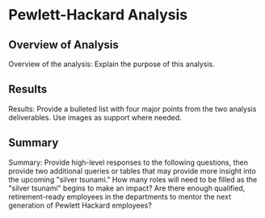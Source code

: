 # Pewlett-Hackard Analysis

## Overview of Analysis

Overview of the analysis: Explain the purpose of this analysis.

## Results

Results: Provide a bulleted list with four major points from the two analysis deliverables. Use images as support where needed.

## Summary

Summary: Provide high-level responses to the following questions, then provide two additional queries or tables that may provide more insight into the upcoming "silver tsunami."
How many roles will need to be filled as the "silver tsunami" begins to make an impact?
Are there enough qualified, retirement-ready employees in the departments to mentor the next generation of Pewlett Hackard employees?
